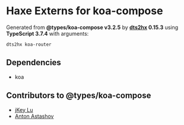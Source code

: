 # Haxe Externs for koa-compose

Generated from **@types/koa-compose v3.2.5** by **[dts2hx](https://github.com/haxiomic/dts2hx) 0.15.3** using **TypeScript 3.7.4** with arguments:

	dts2hx koa-router

## Dependencies
- koa

## Contributors to @types/koa-compose
- [jKey Lu](https://github.com/jkeylu)
- [Anton Astashov](https://github.com/astashov)